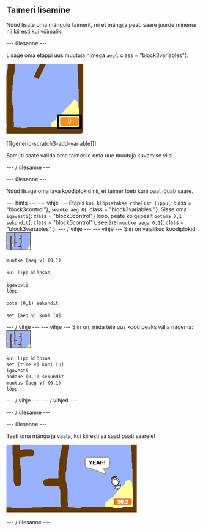 ## Taimeri lisamine

Nüüd lisate oma mängule taimerit, nii et mängija peab saare juurde minema nii kiiresti kui võimalik.

\--- ülesanne \---

Lisage oma etappi uus muutuja nimega `aeg`{: class = "block3variables"}.

![ekraanipilt](images/boat-variable-annotated.png)

[[[generic-scratch3-add-variable]]]

Samuti saate valida oma taimerile oma uue muutuja kuvamise viisi.

\--- / ülesanne \---

\--- ülesanne \---

Nüüd lisage oma lava koodiplokid nii, et taimer loeb kuni paat jõuab saare.

\--- hints \--- \--- vihje \--- Etapis `kui klõpsatakse rohelist lippu`{: class = "block3control"}, `seadke aeg 0`{: class = "block3variables "}. Sisse oma `igavesti`{: class = "block3control"} loop, peate kõigepealt `ootama 0,1 sekundit`{: class = "block3control"}, seejärel `muutke aega 0,1`{: class = "block3variables" }. \--- / vihje \--- \--- vihje \--- Siin on vajalikud koodiplokid: ![etapis](images/stage.png)

```blocks3
muutke [aeg v] (0,1)

kui lipp klõpsas

igavesti
lõpp

oota (0,1) sekundit

set [aeg v] kuni [0]
```

\--- / vihje \--- \--- vihje \--- Siin on, mida teie uus kood peaks välja nägema: ![etapis](images/stage.png)

```blocks3
kui lipp klõpsas
set [time v] kuni [0]
igavesti
oodake (0,1) sekundit
muutus [aeg v] (0,1)
lõpp
```

\--- / vihje \--- \--- / vihjed \---

\--- / ülesanne \---

\--- ülesanne \---

Testi oma mängu ja vaata, kui kiiresti sa saad paati saarele!

![ekraanipilt](images/boat-variable-test.png)

\--- / ülesanne \---